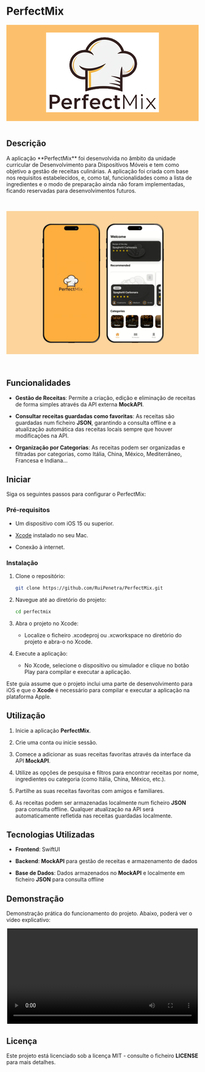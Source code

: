 



# PerfectMix

<div style="background-color:#FCC06C; padding: 20px; text-align: center;">
  <img src="https://github.com/RuiPenetra/PerfectMix/blob/master/doc/logo.png" alt="Logo">
</div>

<br>

## Descrição

<p>
A aplicação **PerfectMix** foi desenvolvida no âmbito da unidade curricular de Desenvolvimento para Dispositivos Móveis e tem como objetivo a gestão de receitas culinárias. A aplicação foi criada com base nos requisitos estabelecidos, e, como tal, funcionalidades como a lista de ingredientes e o modo de preparação ainda não foram implementadas, ficando reservadas para desenvolvimentos futuros.

<p>

<br>

<p align="center">
  <img src="https://github.com/RuiPenetra/PerfectMix/blob/master/doc/banner.png" alt="Banner">
</p>

<br>


## Funcionalidades

- **Gestão de Receitas**: Permite a criação, edição e eliminação de receitas de forma simples através da API externa **MockAPI**.

- **Consultar receitas guardadas como favoritas**: As receitas são guardadas num ficheiro **JSON**, garantindo a consulta offline e a atualização automática das receitas locais sempre que houver modificações na API.

- **Organização por Categorias**: As receitas podem ser organizadas e filtradas por categorias, como Itália, China, México, Mediterrâneo, Francesa e Indiana...


## Iniciar

Siga os seguintes passos para configurar o PerfectMix:


### Pré-requisitos

- Um dispositivo com iOS 15 ou superior.

- [Xcode](https://developer.apple.com/xcode/) instalado no seu Mac.

- Conexão à internet.

### Instalação

1. Clone o repositório:
   ```bash
   git clone https://github.com/RuiPenetra/PerfectMix.git
   ```
2. Navegue até ao diretório do projeto:
   ```bash
   cd perfectmix
   ```
3. Abra o projeto no Xcode:
   - Localize o ficheiro .xcodeproj ou .xcworkspace no diretório do projeto e abra-o no Xcode.

4. Execute a aplicação:
   - No Xcode, selecione o dispositivo ou simulador e clique no botão Play para compilar e executar a aplicação.

 
Este guia assume que o projeto inclui uma parte de desenvolvimento para iOS e que o **Xcode** é necessário para compilar e executar a aplicação na plataforma Apple.



## Utilização

1. Inicie a aplicação **PerfectMix**.

2. Crie uma conta ou inicie sessão.

3. Comece a adicionar as suas receitas favoritas através da interface da API **MockAPI**.

4. Utilize as opções de pesquisa e filtros para encontrar receitas por nome, ingredientes ou categoria (como Itália, China, México, etc.).

5. Partilhe as suas receitas favoritas com amigos e familiares.

6. As receitas podem ser armazenadas localmente num ficheiro **JSON** para consulta offline. Qualquer atualização na API será automaticamente refletida nas receitas guardadas localmente.


## Tecnologias Utilizadas

- **Frontend**: SwiftUI

- **Backend**: **MockAPI** para gestão de receitas e armazenamento de dados

- **Base de Dados**: Dados armazenados no **MockAPI** e localmente em ficheiro **JSON** para consulta offline


## Demonstração

Demonstração prática do funcionamento do projeto. Abaixo, poderá ver o vídeo explicativo:

<p align="center">
  <video width="500" controls>
    <source src="https://github.com/RuiPenetra/PerfectMix/blob/master/doc/demo.mp4" type="video/mp4">
    Desculpe, o seu navegador não suporta este formato de vídeo.
  </video>
</p>

## Licença

Este projeto está licenciado sob a licença MIT - consulte o ficheiro **LICENSE** para mais detalhes.


